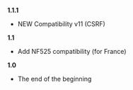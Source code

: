 **1.1.1**
* NEW Compatibility v11 (CSRF)

**1.1**
* Add NF525 compatibility (for France)

**1.0**
* The end of the beginning